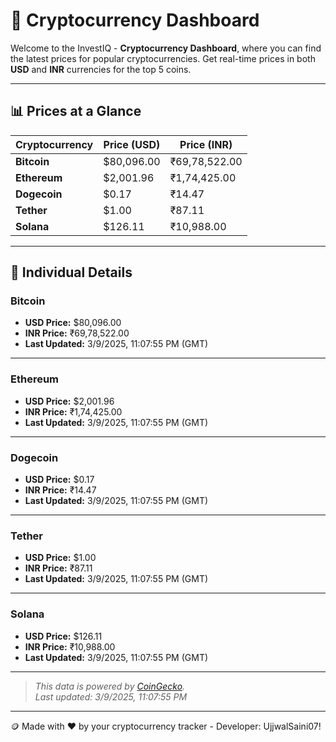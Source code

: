 
# 🚀 Cryptocurrency Dashboard

Welcome to the InvestIQ - **Cryptocurrency Dashboard**, where you can find the latest prices for popular cryptocurrencies. Get real-time prices in both **USD** and **INR** currencies for the top 5 coins.

---

## 📊 Prices at a Glance

| **Cryptocurrency** | **Price (USD)**       | **Price (INR)**        |
|---------------------|-----------------------|------------------------|
| **Bitcoin**   | $80,096.00 | ₹69,78,522.00 |
| **Ethereum**   | $2,001.96 | ₹1,74,425.00 |
| **Dogecoin**   | $0.17 | ₹14.47 |
| **Tether**   | $1.00 | ₹87.11 |
| **Solana**   | $126.11 | ₹10,988.00 |

---

## 📌 Individual Details

### Bitcoin

- **USD Price:** $80,096.00
- **INR Price:** ₹69,78,522.00
- **Last Updated:** 3/9/2025, 11:07:55 PM (GMT)
---


### Ethereum

- **USD Price:** $2,001.96
- **INR Price:** ₹1,74,425.00
- **Last Updated:** 3/9/2025, 11:07:55 PM (GMT)
---


### Dogecoin

- **USD Price:** $0.17
- **INR Price:** ₹14.47
- **Last Updated:** 3/9/2025, 11:07:55 PM (GMT)
---


### Tether

- **USD Price:** $1.00
- **INR Price:** ₹87.11
- **Last Updated:** 3/9/2025, 11:07:55 PM (GMT)
---


### Solana

- **USD Price:** $126.11
- **INR Price:** ₹10,988.00
- **Last Updated:** 3/9/2025, 11:07:55 PM (GMT)
---


> _This data is powered by [CoinGecko](https://www.coingecko.com)._  
> _Last updated: 3/9/2025, 11:07:55 PM_  

---
🪙 Made with ❤️ by your cryptocurrency tracker - Developer: UjjwalSaini07!
